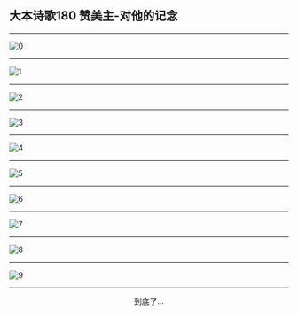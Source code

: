 
## 大本诗歌180 赞美主-对他的记念
        
<div id="aplayer0"></div>

<div id="aplayer1"></div>

<div id="aplayer2"></div>

---

<img alt="0" data-original="/data/d0173/0.png">

---

<img alt="1" data-original="/data/d0173/1.png">

---

<img alt="2" data-original="/data/d0173/2.png">

---

<img alt="3" data-original="/data/d0173/3.png">

---

<img alt="4" data-original="/data/d0173/4.png">

---

<img alt="5" data-original="/data/d0173/5.png">

---

<img alt="6" data-original="/data/d0173/6.png">

---

<img alt="7" data-original="/data/d0173/7.png">

---

<img alt="8" data-original="/data/d0173/8.png">

---

<img alt="9" data-original="/data/d0173/9.png">

---

<p style="text-align: center">到底了...</p>

<script src="/js/dist-view.js"></script>

<script>
MAIN.id = 'd0173';
        
const ap0 = new APlayer({
    container: document.getElementById('aplayer0'),
    volume: 1,
    loop: 'none',
    preload: 'none',
    audio: [{
        name: 'D180.mp3',
        artist: '大本诗歌',
        url: 'https://res.wx.qq.com/voice/getvoice?mediaid=MzI0NTk3MDM5M18yMjQ3NTIwODE3',
        cover: '/favicon'
    }]
});
const ap1 = new APlayer({
    container: document.getElementById('aplayer1'),
    volume: 1,
    loop: 'none',
    preload: 'none',
    audio: [{
        name: 'D180第一节领唱.mp3',
        artist: '大本诗歌',
        url: 'https://res.wx.qq.com/voice/getvoice?mediaid=MzI0NTk3MDM5M18yMjQ3NTIwODE4',
        cover: '/favicon'
    }]
});
const ap2 = new APlayer({
    container: document.getElementById('aplayer2'),
    volume: 1,
    loop: 'none',
    preload: 'none',
    audio: [{
        name: 'D180教唱版.mp3',
        artist: '大本诗歌',
        url: 'https://res.wx.qq.com/voice/getvoice?mediaid=MzI0NTk3MDM5M18yMjQ3NTIwODE5',
        cover: '/favicon'
    }]
});
</script>
